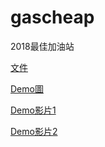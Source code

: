 # gascheap
2018最佳加油站

[文件](https://github.com/ben870217/gascheap/tree/master/%E6%96%87%E4%BB%B6)

[Demo圖](https://github.com/ben870217/gascheap/tree/master/%E7%AF%84%E4%BE%8B%E5%9C%96)

[Demo影片1](https://youtu.be/4y3euFhrgE0)

[Demo影片2](https://youtu.be/hpyAzyTqvak)

